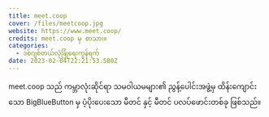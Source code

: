 ```yaml
---
title: meet.coop
cover: /files/meetcoop.jpg
website: https://www.meet.coop/
credits: meet.coop မှ စာသား။
categories:
  - ဒစ်ဂျစ်တယ်လုံခြုံရေးကွန်ရက်
date: 2023-02-04T22:21:53.580Z
---
```

meet.coop သည် ကမ္ဘာလုံးဆိုင်ရာ သမဝါယမများ၏ ညွန့်ပေါင်းအဖွဲ့မှ ထိန်းကျောင်းသော BigBlueButton မှ ပံ့ပိုးပေးသော မီတင် နှင့် မီတင် ပလပ်ဖောင်းတစ်ခု ဖြစ်သည်။